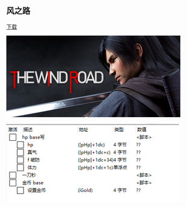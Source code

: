 ## 风之路

[下载](https://www.skidrow-games.com/the-wind-road-hoodlum/#more-26041)

![](./images/game.jpg)

![](./images/2020-07-15-19-48-20.png)